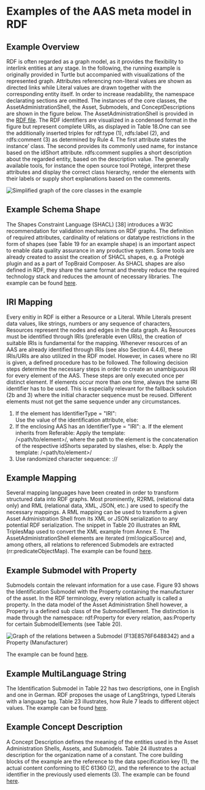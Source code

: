 # Examples of the AAS meta model in RDF

##	Example Overview
RDF is often regarded as a graph model, as it provides the flexibility to interlink entities at any stage. In the following, the running example is originally provided in Turtle but accompanied with visualizations of the represented graph. Attributes referencing non-literal values are shown as directed links while Literal values are drawn together with the corresponding entity itself. In order to increase readability, the namespace declarating sections  are omitted. The instances of the core classes, the AssetAdministrationShell, the Asset, Submodels, and ConceptDescriptions are shown in the figure below. The AssetAdministrationShell is provided in the [RDF file](rdf-ontology.ttl). The RDF identifiers are visualized in a condensed format in the figure but represent complete URIs, as displayed in Table 18.One can see the additionally inserted triples for rdf:type (1), rdfs:label (2), and rdfs:comment (3) as determined by Rule 4. The first attribute states the instance’ class. The second provides its commonly used name, for instance based on the idShort attribute.  rdfs:comment supplies a short description about the regarded entity, based on the description value. The generally available tools, for instance the open source tool Protégé, interpret these attributes and display the correct class hierarchy, render the elements with their labels or supply short explanations based on the comments.

![Simplified graph of the core classes in the example](https://user-images.githubusercontent.com/1814815/147125320-3f8486d0-6269-48b6-b1ae-645db7a0bf33.png)

## Example Schema Shape
The Shapes Constraint Language (SHACL) [38] introduces a W3C recommendation for validation mechanisms on RDF graphs. The definition of required attributes, cardinality of relations or datatype restrictions in the form of shapes (see Table 19 for an example shape) is an important aspect to enable data quality assurance in any productive system. Some tools are already created to assist the creation of SHACL shapes, e.g. a Protégé plugin and as a part of TopBraid Composer. As SHACL shapes are also defined in RDF, they share the same format and thereby reduce the required technology stack and reduces the amount of necessary libraries.
The example can be found [here](AAS_Reference_shortExample.ttl).

##	IRI Mapping
Every enitiy in RDF is either a Resource or a Literal. While Literals present data values, like strings, numbers or any sequence of characters, Resources represent the nodes and edges in the data graph. As Resources must be identified through IRIs (preferable even URIs), the creation of suitable IRIs is fundamental for the mapping. Whenever resources of an AAS are already identified through IRIs (see also Section 4.4.6), these IRIs/URIs are also utilized in the RDF model. However, in cases where no IRI is given, a defined procedure has to be followed. The following decision steps determine the necessary steps in order to create an unambiguous IRI for every element of the AAS. 
These steps are only executed once per distinct element. If elements occur more than one time, always the same IRI identifier has to be used. This is especially relevant for the fallback solution (2b and 3) where the initial character sequence must be reused. Different elements must not get the same sequence under any circumstances.

1.	If the element has IdentifierType = "IRI":  
Use the value of the identification attribute, else: 
2.	If the enclosing AAS has an IdentifierType = "IRI":
  a.	If  the element inherits from Referable: Apply the template:   
  <AAS identification URI>/<path/to/element>/<idShort>, where the path to the element is the concatenation of the respective idShorts separated by slashes, else:
  b.	Apply the template:   <AAS identification URI>/<path/to/element>/<random characters>
3.	Use randomized character sequence: <scheme>://<random characters>

##	Example Mapping
Several mapping languages have been created in order to transform structured data into RDF graphs. Most prominently, R2RML (relational data only) and RML (relational data, XML, JSON, etc.) are used to specify the necessary mappings. A RML mapping can be used to transform a given Asset Administration Shell from its XML or JSON serialization to any potential RDF serialization. The snippet in Table 20 illustrates an RML TriplesMap used to convert the XML example from Annex E. The AssetAdministrationShell elements are iterated (rml:logicalSource) and, among others, all relations to referenced Submodels are extracted (rr:predicateObjectMap).
The example can be found [here](AssetAdministrationShell_Example.ttl).

##	Example Submodel with Property
Submodels contain the relevant information for a use case. Figure 93 shows the Identification Submodel with the Property containing the manufacturer of the asset. In the RDF terminology, every relation actually is called a property. In the data model of the Asset Administration Shell however, a Property is a defined sub class of the SubmodelElement. The distinction is made through the namespace: rdf:Property for every relation, aas:Property for certain SubmodelElements (see Table 20).

![Graph of the relations between a Submodel (F13E8576F6488342) and a Property (Manufacturer)](https://user-images.githubusercontent.com/1814815/147669163-c0147930-204c-40ed-aa32-9773795cb19d.png)

The example can be found [here](Submodel_SubmodelElement_Example.ttl).

##	Example MultiLanguage String
The Identification Submodel in Table 22 has two descriptions, one in English and one in German. RDF proposes the usage of LangStrings, typed Literals with a language tag. Table 23 illustrates, how Rule 7 leads to different object values.
The example can be found [here](AAS_Reference_shortExample.ttl).

##	Example Concept Description
A Concept Description defines the meaning of the entities used in the Asset Administration Shells, Assets, and Submodels. Table 24 illustrates a description for the organization name of a constant. The core building blocks of the example are the reference to the data specification key (1), the actual content conforming to IEC 61360 (2), and the reference to the actual identifier in the previously used elements (3).
The example can be found [here](ConceptDescriptionExample.ttl).
